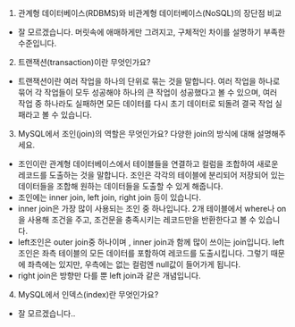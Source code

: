 1. 관계형 데이터베이스(RDBMS)와 비관계형 데이터베이스(NoSQL)의 장단점 비교  
  - 잘 모르겠습니다. 머릿속에 애매하게만 그려지고, 구체적인 차이를 설명하기 부족한 수준입니다.

2. 트랜잭션(transaction)이란 무엇인가요?
  - 트랜잭션이란 여러 작업을 하나의 단위로 묶는 것을 말합니다. 여러 작업을 하나로 묶어 각 작업들이 모두 성공해야 하나의 큰 작업이 성공했다고 볼 수 있으며, 여러 작업 중 하나라도 실패하면 모든 데이터를 다시 초기 데이터로 되돌려 결국 작업 실패라고 볼 수 있습니다.

3. MySQL에서 조인(join)의 역할은 무엇인가요? 다양한 join의 방식에 대해 설명해주세요.
  - 조인이란 관계형 데이터베이스에서 테이블들을 연결하고 컬럼을 조합하여 새로운 레코드를 도출하는 것을 말합니다. 조인은 각각의 테이블에 분리되어 저장되어 있는 데이터들을 조합해 원하는 데이터들을 도출할 수 있게 해줍니다.
  - 조인에는 inner join, left join, right join 등이 있습니다.
  - inner join은 가장 많이 사용되는 조인 중 하나입니다. 2개 테이블에서 where나 on을 사용해 조건을 주고, 조건문을 충족시키는 레코드만을 반환한다고 볼 수 있습니다.
  - left조인은 outer join중 하나이며 , inner join과 함께 많이 쓰이는 join입니다. left조인은 좌측 테이블의 모든 데이터를 포함하여 레코드를 도출시킵니다. 그렇기 때문에 좌측에는 있지만, 우측에는 없는 컬럼엔 null값이 들어가게 됩니다.
  - right join은 방향만 다를 뿐 left join과 같은 개념입니다.

4. MySQL에서 인덱스(index)란 무엇인가요?
  - 잘 모르겠습니다..
